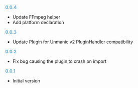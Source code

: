 
**<span style="color:#56adda">0.0.4</span>**
- Update FFmpeg helper
- Add platform declaration

**<span style="color:#56adda">0.0.3</span>**
- Update Plugin for Unmanic v2 PluginHandler compatibility

**<span style="color:#56adda">0.0.2</span>**
- Fix bug causing the plugin to crash on import

**<span style="color:#56adda">0.0.1</span>**
- Initial version
